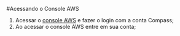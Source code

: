 #Acessando o Console AWS

1.	Acessar o [console AWS](https://academy-compass.awsapps.com/start/#/?tab=accounts) e fazer o login com a conta Compass;
2.	Ao acessar o console AWS entre em sua conta;
